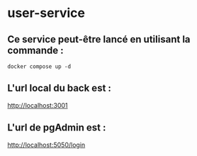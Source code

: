# user-service

## Ce service peut-être lancé en utilisant la commande : 
```shell
docker compose up -d
```

## L'url local du back est :

[http://localhost:3001](http://localhost:3001)

## L'url de pgAdmin est : 

[http://localhost:5050/login](http://localhost:5050/login)

